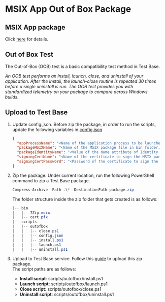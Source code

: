 # MSIX App Out of Box Package

## MSIX App package

Click [here](https://learn.microsoft.com/en-us/windows/msix/overview) for details.

## Out of Box Test

The Out-of-Box (OOB) test is a basic compatibility test method in Test Base.

_An OOB test performs an install, launch, close, and uninstall of your application. After the install, the launch-close routine is repeated 30 times before a single uninstall is run. The OOB test provides you with standardized telemetry on your package to compare across Windows builds._

## Upload to Test Base

1. Update config.json.
   Before zip the package, in order to run the scripts, update the following variables in [config.json](./scripts/outofbox/config.json)

   ```json
   {
     "appProcessName": "<Name of the application process to be launched, e.g., 7zFM>",
     "packageMSIXName": "<Name of the MSIX package file in bin folder, e.g., 7Zip.msix>",
     "packageIdentityName": "<Value of the Name attribute of Identity tag in the MSIX package manifest (AppxManifest.xml), e.g., 7Zip>",
     "signingCertName": "<Name of the certificate to sign the MSIX package in bin folder, e. g., cert.pfx>",
     "signingCertPassword": "<Password of the certificate to sign the MSIX package, e. g., Password01!>"
   }
   ```

1. Zip the package.
   Under current location, run the following PowerShell command to zip a Test Base package.

   ```powershell
   Compress-Archive -Path .\* -DestinationPath package.zip
   ```

   The folder structure inside the zip folder that gets created is as follows:

   ```powershell
   |-- bin
   |   |-- 7Zip.msix
   |   |-- cert.pfx
   |-- scripts
   |   |-- outofbox
   |   |   |-- close.ps1
   |   |   |-- config.json
   |   |   |-- install.ps1
   |   |   |-- launch.ps1
   |   |   |-- uninstall.ps1
   ```

1. Upload to Test Base service.
   Follow this [guide](https://docs.microsoft.com/en-us/microsoft-365/test-base/uploadapplication?view=o365-worldwide) to upload this zip package.  
   The script paths are as follows:
   - **Install script**: scripts/outofbox/install.ps1
   - **Launch script**: scripts/outofbox/launch.ps1
   - **Close script**: scripts/outofbox/close.ps1
   - **Uninstall script**: scripts/outofbox/uninstall.ps1
